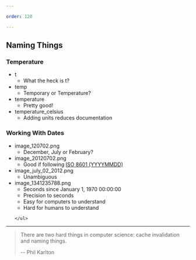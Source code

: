 ```yaml
---

order: 120

---
```


<h2>Naming Things</h2>

<div>
  <div class="small two-col left fragment">
    <h3>Temperature</h3>
    <ul>
        <li class="no">
            t
            <ul><li>What the heck is t?</li></ul>
        </li>
        <li class="caution fragment">
            temp
            <ul><li>Temporary or Temperature?</li></ul>
        </li>
        <li class="ok fragment">
            temperature
            <ul><li>Pretty good!</li></ul>
        </li>
        <li class="best fragment">
            temperature_celsius
            <ul><li>Adding units reduces documentation</li></ul>
        </li>
    </ul>
  </div>
  
  <div class="small two-col right fragment">
    <h3>Working With Dates</h3>
    <ul class="smallest">
        <li class="no">
            image_120702.png
            <ul><li>December, July or February?</li></ul>
        </li>
        <li class="ok fragment">
            image_20120702.png
            <ul><li>Good if following <a href="https://en.wikipedia.org/wiki/ISO_8601">ISO 8601 (YYYYMMDD)</a></li></ul>
        </li>
        <li class="ok fragment">
            image_july_02_2012.png
            <ul><li>Unambiguous</li></ul>
        </li>
        <li class="ok fragment">
            image_1341235788.png
            <ul>
                <li>Seconds since January 1, 1970 00:00:00</li>
                <li>Precision to seconds</li>
                <li>Easy for computers to understand</li>
                <li>Hard for humans to understand</li>
            </ul>
        </li>
        
    </ul>
  </div>
</div>
<hr/>
<div>
    <blockquote>There are two hard things in computer science: cache invalidation 
and naming things.
    
-- Phil Karlton</blockquote>
</div>








